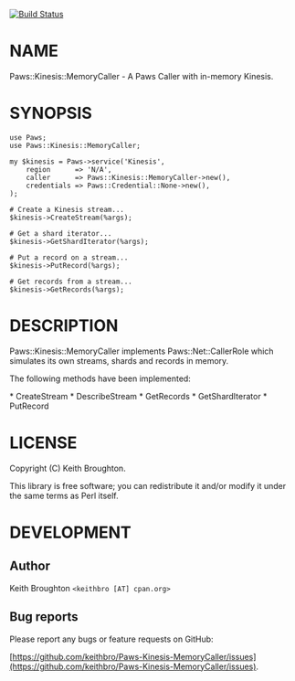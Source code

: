 [![Build Status](https://travis-ci.org/keithbro/Paws-Kinesis-MemoryCaller.svg?branch=master)](https://travis-ci.org/keithbro/Paws-Kinesis-MemoryCaller)
# NAME

Paws::Kinesis::MemoryCaller - A Paws Caller with in-memory Kinesis.

# SYNOPSIS

    use Paws;
    use Paws::Kinesis::MemoryCaller;

    my $kinesis = Paws->service('Kinesis',
        region      => 'N/A',
        caller      => Paws::Kinesis::MemoryCaller->new(),
        credentials => Paws::Credential::None->new(),
    );

    # Create a Kinesis stream...
    $kinesis->CreateStream(%args);

    # Get a shard iterator...
    $kinesis->GetShardIterator(%args);

    # Put a record on a stream...
    $kinesis->PutRecord(%args);

    # Get records from a stream...
    $kinesis->GetRecords(%args);

# DESCRIPTION

Paws::Kinesis::MemoryCaller implements Paws::Net::CallerRole which simulates its
own streams, shards and records in memory.

The following methods have been implemented:

\* CreateStream
\* DescribeStream
\* GetRecords
\* GetShardIterator
\* PutRecord

# LICENSE

Copyright (C) Keith Broughton.

This library is free software; you can redistribute it and/or modify
it under the same terms as Perl itself.

# DEVELOPMENT

## Author

Keith Broughton `<keithbro [AT] cpan.org>`

## Bug reports

Please report any bugs or feature requests on GitHub:

[https://github.com/keithbro/Paws-Kinesis-MemoryCaller/issues](https://github.com/keithbro/Paws-Kinesis-MemoryCaller/issues).

